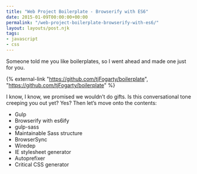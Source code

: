 ```yaml
---
title: "Web Project Boilerplate - Browserify with ES6"
date: 2015-01-09T00:00:00+00:00
permalink: "/web-project-boilerplate-browserify-with-es6/"
layout: layouts/post.njk
tags:
- javascript
- css
---
```

Someone told me you like boilerplates, so I went ahead and made one just for you.

{% external-link "https://github.com/tjFogarty/boilerplate", "https://github.com/tjFogarty/boilerplate" %}

I know, I know, we promised we wouldn&#8217;t do gifts. Is this conversational tone creeping you out yet? Yes? Then let&#8217;s move onto the contents:

- Gulp
- Browserify with es6ify
- gulp-sass
- Maintainable Sass structure
- BrowserSync
- Wiredep
- IE stylesheet generator
- Autoprefixer
- Critical CSS generator